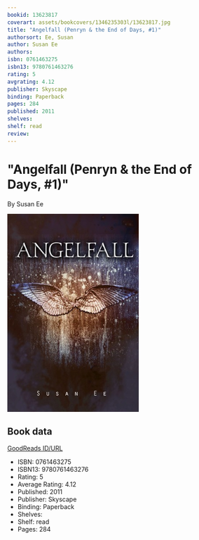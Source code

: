 ```yaml
---
bookid: 13623817
coverart: assets/bookcovers/1346235303l/13623817.jpg
title: "Angelfall (Penryn & the End of Days, #1)"
authorsort: Ee, Susan
author: Susan Ee
authors: 
isbn: 0761463275
isbn13: 9780761463276
rating: 5
avgrating: 4.12
publisher: Skyscape
binding: Paperback
pages: 284
published: 2011
shelves: 
shelf: read
review: 
---
```


# "Angelfall (Penryn & the End of Days, #1)"

By Susan Ee

![](../../assets/bookcovers/1346235303l/13623817.jpg)

## Book data

[GoodReads ID/URL](https://www.goodreads.com/book/show/13623817)

- ISBN: 0761463275
- ISBN13: 9780761463276
- Rating: 5
- Average Rating: 4.12
- Published: 2011
- Publisher: Skyscape
- Binding: Paperback
- Shelves: 
- Shelf: read
- Pages: 284

